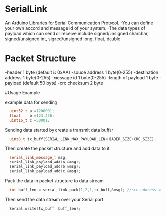 # SerialLink
An Arduino Libraries for Serial Communication Protocol.
-You can define your own accord and message id of your system.
-The data types of payload which can send or receive include signed/unsigned charchar, signed/unsigned int, signed/unsigned long, float, double

# Packet Structure
-header 1 byte (default is 0xAA)
-souce address 1 byte(0-255)
-destination address 1 byte(0-255)
-message id 1 byte(0-255) 
-length of payload 1 byte
-payload (default 50 byte)
-crc checksum 2 byte

#Usage Example

example data for sending
```c++
  uint32_t a =1200001;
  float    b =123.456;
  uint16_t c =50001;
```
Sending data started by create a transmit data buffer 

```c++
  uint8_t tx_buff[SERIAL_LINK_MAX_PAYLOAD_LEN+HEADER_SIZE+CRC_SIZE];
```

Then create the packet structure and add data to it
```c++
  serial_link_message_t msg;
  serial_link_payload_add(a,&msg);
  serial_link_payload_add(b,&msg);
  serial_link_payload_add(c,&msg);
```
Pack the data in packet structure to data stream
```c++
  int buff_len = serial_link_pack(1,2,1,tx_buff,&msg); //src address = 1,destination address = 2 msg id =1
```
Then send the data stream over your Serial port
```c++
  Serial.write(tx_buff, buff_len);
```
